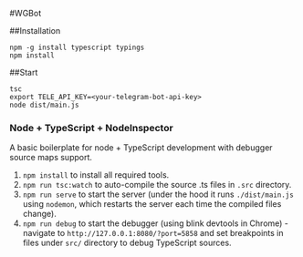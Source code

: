 #WGBot

##Installation

```
npm -g install typescript typings
npm install
```

##Start

```             
tsc               
export TELE_API_KEY=<your-telegram-bot-api-key>
node dist/main.js
```


### Node + TypeScript + NodeInspector

A basic boilerplate for node + TypeScript development with debugger source maps support.

1. `npm install` to install all required tools.
2. `npm run tsc:watch` to auto-compile the source .ts files in `.src` directory.
3. `npm run serve` to start the server (under the hood it runs `./dist/main.js` using `nodemon`, which restarts the server each time the compiled files change).
4. `npm run debug` to start the debugger (using blink devtools in Chrome) - navigate to `http://127.0.0.1:8080/?port=5858` and set breakpoints in files under `src/` directory to debug TypeScript sources.
